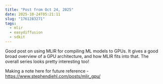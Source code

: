 ```yaml
---
title: "Post from Oct 24, 2025"
date: 2025-10-24T05:21:11
slug: "1761283271"
tags:
  - mlir
  - easydiffusion
  - sdkit
---
```


Good post on using MLIR for compiling ML models to GPUs. It gives a good broad overview of a GPU architecture, and how MLIR fits into that. The overall series looks pretty interesting too!

Making a note here for future reference - https://www.stephendiehl.com/posts/mlir_gpu/